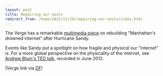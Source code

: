 ```yaml
---
layout: post
title: Repairing our nests
redirect_from: /home/2012/11/19/repairing-our-nests/index.html
---
```

<p>The Verge has a remarkable <a href="http://www.theverge.com/2012/11/17/3655442/restoring-verizon-service-manhattan-hurricane-sandy">multimedia piece</a> on rebuilding "Manhattan's drowned internet" after Hurricane Sandy.</p>

<p>Events like Sandy put a spotlight on how fragile and <em>physical</em> our "internet" is. For a more global perspective on the physicality of the internet, see <a href="http://www.ted.com/talks/andrew_blum_what_is_the_internet_really.html">Andrew Blum's TED talk</a>, recorded in June 2012.</p>

<p>(Verge link via <a href="http://daringfireball.net/linked/2012/11/19/manhattan-sandy">DF</a>)</p>
